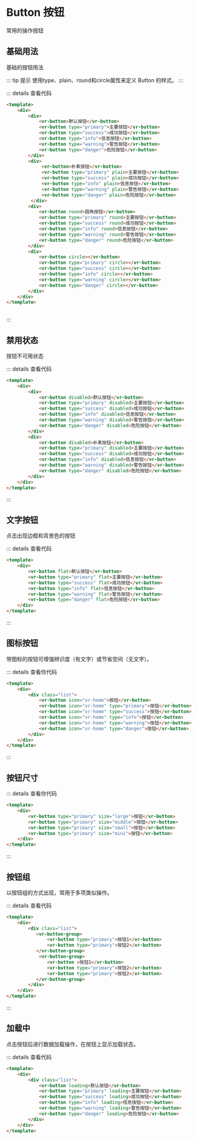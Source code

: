 # Button 按钮
常用的操作按钮

## 基础用法
基础的按钮用法

<ClientOnly>
 <button-demo-base></button-demo-base>
</ClientOnly>

::: tip 提示
使用type、plain、round和circle属性来定义 Button 的样式。
:::

::: details 查看代码
```html
<template>
    <div>
        <div>
            <vr-button>默认按钮</vr-button>
            <vr-button type="primary">主要按钮</vr-button>
            <vr-button type="success">成功按钮</vr-button>
            <vr-button type="info">信息按钮</vr-button>
            <vr-button type="warning">警告按钮</vr-button>
            <vr-button type="danger">危险按钮</vr-button>
        </div>
        <div>
             <vr-button>朴素按钮</vr-button>
             <vr-button type="primary" plain>主要按钮</vr-button>
             <vr-button type="success" plain>成功按钮</vr-button>
             <vr-button type="info" plain>信息按钮</vr-button>
             <vr-button type="warning" plain>警告按钮</vr-button>
             <vr-button type="danger" plain>危险按钮</vr-button>
         </div>
        <div>
            <vr-button round>圆角按钮</vr-button>
            <vr-button type="primary" round>主要按钮</vr-button>
            <vr-button type="success" round>成功按钮</vr-button>
            <vr-button type="info" round>信息按钮</vr-button>
            <vr-button type="warning" round>警告按钮</vr-button>
            <vr-button type="danger" round>危险按钮</vr-button>
        </div>
        <div>
            <vr-button circle></vr-button>
            <vr-button type="primary" circle></vr-button>
            <vr-button type="success" circle></vr-button>
            <vr-button type="info" circle></vr-button>
            <vr-button type="warning" circle></vr-button>
            <vr-button type="danger" circle></vr-button>
        </div>
    </div>
</template>
 
```
:::

## 禁用状态
按钮不可用状态

<ClientOnly>
 <button-demo-disabled></button-demo-disabled>
</ClientOnly>

::: details 查看代码
```html
<template>
    <div>
        <div>
            <vr-button disabled>默认按钮</vr-button>
            <vr-button type="primary" disabled>主要按钮</vr-button>
            <vr-button type="success" disabled>成功按钮</vr-button>
            <vr-button type="info" disabled>信息按钮</vr-button>
            <vr-button type="warning" disabled>警告按钮</vr-button>
            <vr-button type="danger" disabled>危险按钮</vr-button>
        </div>
        <div>
            <vr-button disabled>朴素按钮</vr-button>
            <vr-button type="primary" disabled>主要按钮</vr-button>
            <vr-button type="success" disabled>成功按钮</vr-button>
            <vr-button type="info" disabled>信息按钮</vr-button>
            <vr-button type="warning" disabled>警告按钮</vr-button>
            <vr-button type="danger" disabled>危险按钮</vr-button>
        </div>
    </div>
</template>
```
:::

## 文字按钮
点击出现边框和背景色的按钮

<ClientOnly>
 <button-demo-flat></button-demo-flat>
</ClientOnly>

::: details 查看代码
```html
<template>
    <div>
        <vr-button flat>默认按钮</vr-button>
        <vr-button type="primary" flat>主要按钮</vr-button>
        <vr-button type="success" flat>成功按钮</vr-button>
        <vr-button type="info" flat>信息按钮</vr-button>
        <vr-button type="warning" flat>警告按钮</vr-button>
        <vr-button type="danger" flat>危险按钮</vr-button>
    </div>
</template>
```
:::

## 图标按钮
带图标的按钮可增强辨识度（有文字）或节省空间（无文字）。

<ClientOnly>
 <button-demo-icon></button-demo-icon>
</ClientOnly>

::: details 查看你代码
```html
<template>
    <div>
        <div class="list">
            <vr-button icon="vr-home">按钮</vr-button>
            <vr-button icon="vr-home" type="primary">按钮</vr-button>
            <vr-button icon="vr-home" type="success">按钮</vr-button>
            <vr-button icon="vr-home" type="info">按钮</vr-button>
            <vr-button icon="vr-home" type="warning">按钮</vr-button>
            <vr-button icon="vr-home" type="danger">按钮</vr-button>
        </div>
    </div>
</template>
```
:::

## 按钮尺寸

<ClientOnly>
 <button-demo-size></button-demo-size>
</ClientOnly>

::: details 查看你代码
```html
<template>
    <div>
        <vr-button type="primary" size="large">按钮</vr-button>
        <vr-button type="primary" size="middle">按钮</vr-button>
        <vr-button type="primary" size="small">按钮</vr-button>
        <vr-button type="primary" size="mini">按钮</vr-button>
    </div>
</template>
```
:::

## 按钮组
以按钮组的方式出现，常用于多项类似操作。

<ClientOnly>
 <button-demo-group></button-demo-group>
</ClientOnly>

::: details 查看代码
```html
<template>
    <div>
        <div class="list">
           <vr-button-group>
               <vr-button type="primary">按钮1</vr-button>
               <vr-button type="primary">按钮2</vr-button>
           </vr-button-group>
            <vr-button-group>
               <vr-button >按钮1</vr-button>
               <vr-button type="primary">按钮2</vr-button>
               <vr-button type="primary">按钮2</vr-button>
           </vr-button-group>
        </div>
    </div>
</template>
```
:::

## 加载中
点击按钮后进行数据加载操作，在按钮上显示加载状态。

<ClientOnly>
 <button-demo-loading></button-demo-loading>
</ClientOnly>   


::: details 查看代码
```html
<template>
    <div>
        <div class="list">
            <vr-button loading>默认按钮</vr-button>
            <vr-button type="primary" loading>主要按钮</vr-button>
            <vr-button type="success" loading>成功按钮</vr-button>
            <vr-button type="info" loading>信息按钮</vr-button>
            <vr-button type="warning" loading>警告按钮</vr-button>
            <vr-button type="danger" loading>危险按钮</vr-button>
        </div>
    </div>
</template>
```
